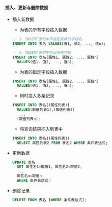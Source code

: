 #### 插入、更新与删除数据

* 插入新数据

  * 为表的所有字段插入数据

  ```SQL
  -- 1、INSERT语句中不指定具体的字段名
  INSERT INTO 表名 VALUES(值1, 值2, ..., 值n);
  
  -- 2、INSERT语句中列出所有字段
  INSERT INTO 表名(属性1, 属性2, ..., 属性n)
  	VALUES(值1, 值2, ..., 值n);
  ```

  * 为表的指定字段插入数据

  ```SQL
  INSERT INTO 表名(属性1, 属性2, ..., 属性n)
  	VALUES(值1, 值2, ..., 值n);
  ```

  * 同时插入多条记录

  ```SQL
  INSERT INTO 表名[(属性列表)]
  	VALUES(取值列表1),(取值列表2)
  	...,
  	(取值列表n);	
  ```

  * 将查询结果插入到表中

  ```SQL
  INSERT INTO 表名1(属性列表1)
  	SELECT 属性列表2 FROM 表名2 WHERE 条件表达式;
  ```

  

* 更新数据

  ```SQL
  UPDATE 表名
  	SET 属性名1=取值1, 属性名2=取值2,
  	...
  	属性名n=取值n
  	WHERE 条件表达式：
  ```

  

* 删除记录

  ```SQL
  DELETE FROM 表名 [WHERE 条件表达式];
  ```

  

